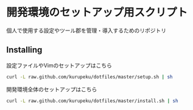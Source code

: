 # 開発環境のセットアップ用スクリプト

個人で使用する設定やツール郡を管理・導入するためのリポジトリ

## Installing

設定ファイルやVimのセットアップはこちら
```sh
curl -L raw.github.com/kurupeku/dotfiles/master/setup.sh | sh
```

開発環境全体のセットアップはこちら
```sh
curl -L raw.github.com/kurupeku/dotfiles/master/install.sh | sh
```
